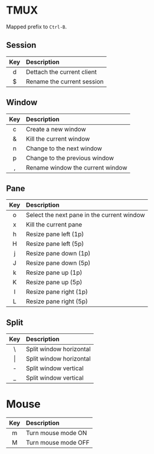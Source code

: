 # TMUX

Mapped prefix to `Ctrl-B`.

## Session

| Key | Description |
|:---:|:---|
| d   | Dettach the current client |
| $   | Rename the current session |

## Window

| Key | Description |
|:---:|:---|
| c   | Create a new window |
| &   | Kill the current window |
| n   | Change to the next window |
| p   | Change to the previous window |
| ,   | Rename window the current window ||

## Pane

| Key | Description |
|:---:|:---|
| o   | Select the next pane in the current window |
| x   | Kill the current pane |
| h   | Resize pane left (1p) |
| H   | Resize pane left (5p) |
| j   | Resize pane down (1p) |
| J   | Resize pane down (5p) |
| k   | Resize pane up (1p) |
| K   | Resize pane up (5p) |
| l   | Resize pane right (1p) |
| L   | Resize pane right (5p) |

## Split

| Key | Description |
|:---:|:---|
| \   | Split window horizontal |
|\|   | Split window horizontal |
| -   | Split window vertical |
| _   | Split window vertical |

# Mouse

| Key | Description |
|:---:|:---|
| m   | Turn mouse mode ON |
| M   | Turn mouse mode OFF |
